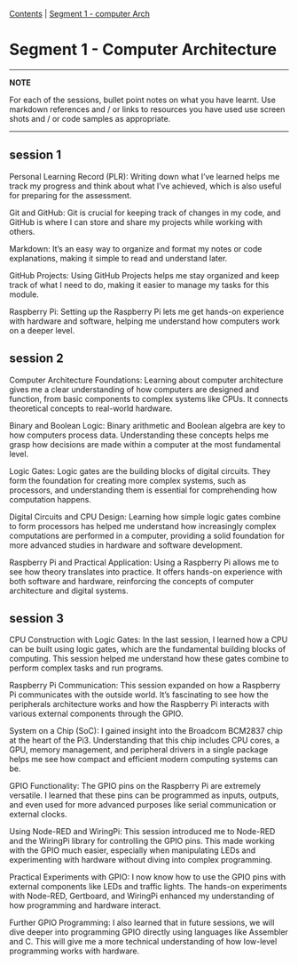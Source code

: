 [Contents](../personal_learning_record/personal_learning_record.md) | [Segment 1 - computer Arch](../personal_learning_record/segment1.md) 

# Segment 1 - Computer Architecture

---
**NOTE**

For each of the sessions, bullet point notes on what you have learnt.
Use markdown references and / or links to resources you have used
use  screen shots and / or code samples as appropriate.

---

## session 1
Personal Learning Record (PLR): Writing down what I’ve learned helps me track my progress and think about what I’ve achieved, which is also useful for preparing for the assessment.

Git and GitHub: Git is crucial for keeping track of changes in my code, and GitHub is where I can store and share my projects while working with others.

Markdown: It’s an easy way to organize and format my notes or code explanations, making it simple to read and understand later.

GitHub Projects: Using GitHub Projects helps me stay organized and keep track of what I need to do, making it easier to manage my tasks for this module.

Raspberry Pi: Setting up the Raspberry Pi lets me get hands-on experience with hardware and software, helping me understand how computers work on a deeper level.

## session 2
Computer Architecture Foundations: Learning about computer architecture gives me a clear understanding of how computers are designed and function, from basic components to complex systems like CPUs. It connects theoretical concepts to real-world hardware.

Binary and Boolean Logic: Binary arithmetic and Boolean algebra are key to how computers process data. Understanding these concepts helps me grasp how decisions are made within a computer at the most fundamental level.

Logic Gates: Logic gates are the building blocks of digital circuits. They form the foundation for creating more complex systems, such as processors, and understanding them is essential for comprehending how computation happens.

Digital Circuits and CPU Design: Learning how simple logic gates combine to form processors has helped me understand how increasingly complex computations are performed in a computer, providing a solid foundation for more advanced studies in hardware and software development.

Raspberry Pi and Practical Application: Using a Raspberry Pi allows me to see how theory translates into practice. It offers hands-on experience with both software and hardware, reinforcing the concepts of computer architecture and digital systems.

## session 3
CPU Construction with Logic Gates: In the last session, I learned how a CPU can be built using logic gates, which are the fundamental building blocks of computing. This session helped me understand how these gates combine to perform complex tasks and run programs.

Raspberry Pi Communication: This session expanded on how a Raspberry Pi communicates with the outside world. It’s fascinating to see how the peripherals architecture works and how the Raspberry Pi interacts with various external components through the GPIO.

System on a Chip (SoC): I gained insight into the Broadcom BCM2837 chip at the heart of the Pi3. Understanding that this chip includes CPU cores, a GPU, memory management, and peripheral drivers in a single package helps me see how compact and efficient modern computing systems can be.

GPIO Functionality: The GPIO pins on the Raspberry Pi are extremely versatile. I learned that these pins can be programmed as inputs, outputs, and even used for more advanced purposes like serial communication or external clocks.

Using Node-RED and WiringPi: This session introduced me to Node-RED and the WiringPi library for controlling the GPIO pins. This made working with the GPIO much easier, especially when manipulating LEDs and experimenting with hardware without diving into complex programming.

Practical Experiments with GPIO: I now know how to use the GPIO pins with external components like LEDs and traffic lights. The hands-on experiments with Node-RED, Gertboard, and WiringPi enhanced my understanding of how programming and hardware interact.

Further GPIO Programming: I also learned that in future sessions, we will dive deeper into programming GPIO directly using languages like Assembler and C. This will give me a more technical understanding of how low-level programming works with hardware.
